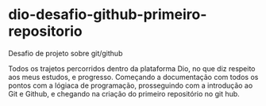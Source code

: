 # dio-desafio-github-primeiro-repositorio
Desafio de projeto sobre git/github

Todos os trajetos percorridos dentro da plataforma Dio, no que diz respeito aos meus estudos, e progresso. Começando a documentação
com todos os pontos com a lógiaca de programação, prosseguindo com a introdução ao Git e Github, e chegando na criação do primeiro
repositório no git hub.
